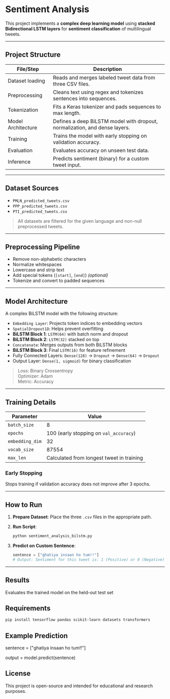 # Sentiment Analysis

This project implements a **complex deep learning model** using **stacked Bidirectional LSTM layers** for **sentiment classification** of multilingual tweets. 

---

## Project Structure

| File/Step                | Description                                                                 |
|--------------------------|-----------------------------------------------------------------------------|
| Dataset loading          | Reads and merges labeled tweet data from three CSV files.                   |
| Preprocessing            | Cleans text using regex and tokenizes sentences into sequences.             |
| Tokenization             | Fits a Keras tokenizer and pads sequences to max length.                    |
| Model Architecture       | Defines a deep BiLSTM model with dropout, normalization, and dense layers.  |
| Training                 | Trains the model with early stopping on validation accuracy.                |
| Evaluation               | Evaluates accuracy on unseen test data.                                     |
| Inference                | Predicts sentiment (binary) for a custom tweet input.                       |

---

## Dataset Sources

- `PMLN_predicted_tweets.csv`
- `PPP_predicted_tweets.csv`
- `PTI_predicted_tweets.csv`

> All datasets are filtered for the given language and non-null preprocessed tweets.

---

## Preprocessing Pipeline

- Remove non-alphabetic characters
- Normalize whitespaces
- Lowercase and strip text
- Add special tokens (`[start]`, `[end]`) *(optional)*
- Tokenize and convert to padded sequences

---

## Model Architecture

A complex BiLSTM model with the following structure:

- `Embedding Layer`: Projects token indices to embedding vectors
- `SpatialDropout1D`: Helps prevent overfitting
- **BiLSTM Block 1**: `LSTM(64)` with batch norm and dropout
- **BiLSTM Block 2**: `LSTM(32)` stacked on top
- `Concatenate`: Merges outputs from both BiLSTM blocks
- **BiLSTM Block 3**: Final `LSTM(16)` for feature refinement
- Fully Connected Layers: `Dense(128)` → `Dropout` → `Dense(64)` → `Dropout`
- Output Layer: `Dense(1, sigmoid)` for binary classification

> Loss: Binary Crossentropy  
> Optimizer: Adam  
> Metric: Accuracy

---

## Training Details

| Parameter        | Value                                     |
|------------------|-------------------------------------------|
| `batch_size`     | 8                                         |
| `epochs`         | 100 (early stopping on `val_accuracy`)    |
| `embedding_dim`  | 32                                        |
| `vocab_size`     | 87554                                     |
| `max_len`        | Calculated from longest tweet in training |

### Early Stopping

Stops training if validation accuracy does not improve after 3 epochs.

---

## How to Run

1. **Prepare Dataset**: Place the three `.csv` files in the appropriate path.
2. **Run Script**:
    ```bash
    python sentiment_analysis_bilstm.py
    ```

3. **Predict on Custom Sentence**:
    ```python
    sentence = ["ghatiya insaan ho tum!!"]
    # Output: Sentiment for this tweet is: 1 (Positive) or 0 (Negative)
    ```

---

## Results

Evaluates the trained model on the held-out test set

## Requirements
```bash
pip install tensorflow pandas scikit-learn datasets transformers
```

## Example Prediction
sentence = ["ghatiya insaan ho tum!!"]

output = model.predict(sentence)

## License
This project is open-source and intended for educational and research purposes.
